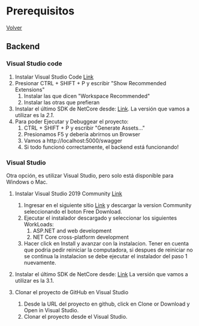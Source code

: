 # Prerequisitos

[Volver](./instalacion_entorno.md)

## Backend

### Visual Studio code
1. Instalar Visual Studio Code [Link](https://code.visualstudio.com/)
1. Presionar CTRL + SHIFT + P y escribir "Show Recommended Extensions"
	1. Instalar las que dicen "Workspace Recommended"
	1. Instalar las otras que prefieran
1. Instalar el último SDK de NetCore desde: [Link](https://dotnet.microsoft.com/download/dotnet-core). La versión que vamos a utilizar es la *2.1*.
1. Para poder Ejecutar y Debuggear el proyecto:
	1. CTRL + SHIFT + P y escribir "Generate Assets..."
	1. Presionamos F5 y debería abrirnos un Browser
	1. Vamos a http://localhost:5000/swagger
	1. Si todo funcionó correctamente, el backend está funcionando!


### Visual Studio
Otra opción, es utilizar Visual Studio, pero solo está disponible para Windows o Mac.

1. Instalar Visual Studio 2019 Community [Link](https://visualstudio.microsoft.com/es/vs/community/)

	1. Ingresar en el siguiente sitio [Link](https://visualstudio.microsoft.com/downloads/)
	y descargar la version Community seleccionando el boton Free Download. 
	2. Ejecutar el instalador descargado y seleccionar los siguientes WorkLoads:  
		1. ASP.NET and web development   
		1. NET Core cross-platform development   
	1. Hacer click en Install y avanzar con la instalacion. Tener en cuenta que podria pedir reiniciar la computadora, si despues de reiniciar no se continua la instalacion se debe ejecutar el instalador del paso 1 nuevamente.

1. Instalar el último SDK de NetCore desde: [Link](https://dotnet.microsoft.com/download/dotnet-core)
La versión que vamos a utilizar es la 3.1.

1. Clonar el proyecto de GitHub en Visual Studio
	1. Desde la URL del proyecto en github, click en Clone or Download y Open in Visual Studio.
	1. Clonar el proyecto desde el Visual Studio.
